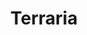 ---
title: Terraria
crosslinks:
- youtubefactsbot
- u_imguralbumbot
- tmsbmeta
- terrasavr
- livven
- TerrariaSeedoftheWeek
- botpopularitybot
- anti_gif_bot
- youtubot
- MassdropBot
- ShittyTerraria
- xkcd
- john_yukis_bots
- gaming
- terraria_ow
- TerrariaDesign
- nocontext
- starbound
- place
- terranion
---